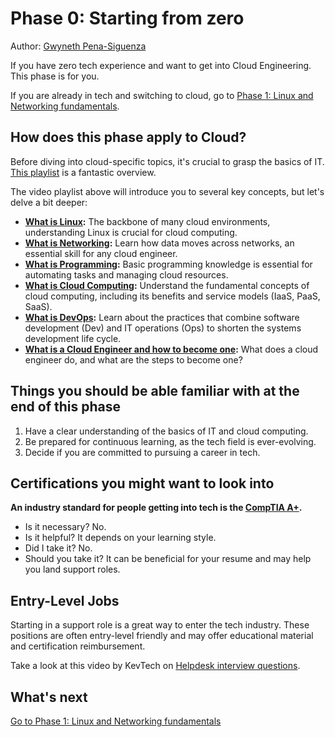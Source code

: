 # Phase 0: Starting from zero

Author: [Gwyneth Pena-Siguenza](https://twitter.com/madebygps)

If you have zero tech experience and want to get into Cloud Engineering. This phase is for you. 

If you are already in tech and switching to cloud, go to [Phase 1: Linux and Networking fundamentals](../phase1/README.md).

## How does this phase apply to Cloud?

Before diving into cloud-specific topics, it's crucial to grasp the basics of IT. [This playlist](https://www.youtube.com/playlist?list=PLG49S3nxzAnlGHY8ObL8DiyP3AIu9vd3K) is a fantastic overview.

The video playlist above will introduce you to several key concepts, but let's delve a bit deeper:

   - **[What is Linux](https://youtu.be/PwugmcN1hf8):** The backbone of many cloud environments, understanding Linux is crucial for cloud computing.
   - **[What is Networking](https://youtu.be/3QhU9jd03a0):** Learn how data moves across networks, an essential skill for any cloud engineer.
   - **[What is Programming](https://youtu.be/ifo76VyrBYo):** Basic programming knowledge is essential for automating tasks and managing cloud resources.
   - **[What is Cloud Computing](https://youtu.be/eZLcyTxi8ZI):** Understand the fundamental concepts of cloud computing, including its benefits and service models (IaaS, PaaS, SaaS).
   - **[What is DevOps](https://youtu.be/9pZ2xmsSDdo/):** Learn about the practices that combine software development (Dev) and IT operations (Ops) to shorten the systems development life cycle.
   - **[What is a Cloud Engineer and how to become one](https://youtu.be/7i1WMGxyt4Q):** What does a cloud engineer do, and what are the steps to become one?


## Things you should be able familiar with at the end of this phase

1. Have a clear understanding of the basics of IT and cloud computing.
2. Be prepared for continuous learning, as the tech field is ever-evolving.
3. Decide if you are committed to pursuing a career in tech.


## Certifications you might want to look into 

**An industry standard for people getting into tech is the [CompTIA A+](https://www.comptia.org/certifications/a).**

- Is it necessary? No.
- Is it helpful? It depends on your learning style.
- Did I take it? No.
- Should you take it? It can be beneficial for your resume and may help you land support roles.

## Entry-Level Jobs

Starting in a support role is a great way to enter the tech industry. These positions are often entry-level friendly and may offer educational material and certification reimbursement. 

Take a look at this video by KevTech on [Helpdesk interview questions](https://youtu.be/McxVgoQaCpU).

## What's next


[Go to Phase 1: Linux and Networking fundamentals](../phase1/README.md)
